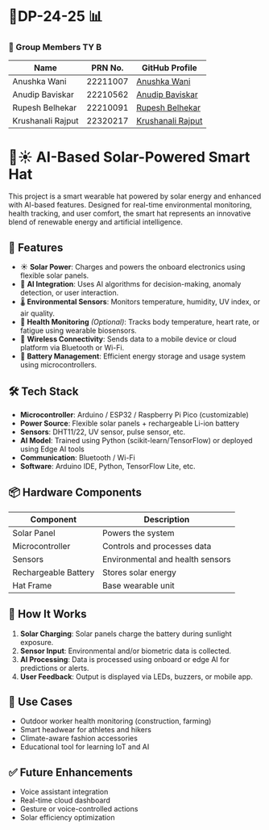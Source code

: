 # 📘DP-24-25 📊
### 👥 Group Members TY B

| Name                  | PRN No.   | GitHub Profile                            |
|-----------------------|------------|--------------------------------------------|
| Anushka Wani          | 22211007   | [Anushka Wani](https://github.com/anushka0312-ux) |
| Anudip Baviskar       | 22210562   | [Anudip Baviskar](https://github.com/AnudipBaviskar) |
| Rupesh Belhekar       | 22210091   | [Rupesh Belhekar](https://github.com/RupeshBelhekar) |
| Krushanali Rajput     | 22320217   | [Krushanali Rajput](https://github.com/Krushanali-Rajput) |

# 🤖☀️ AI-Based Solar-Powered Smart Hat

This project is a smart wearable hat powered by solar energy and enhanced with AI-based features. Designed for real-time environmental monitoring, health tracking, and user comfort, the smart hat represents an innovative blend of renewable energy and artificial intelligence.

## 🌟 Features

- ☀️ **Solar Power**: Charges and powers the onboard electronics using flexible solar panels.
- 🤖 **AI Integration**: Uses AI algorithms for decision-making, anomaly detection, or user interaction.
- 🌡️ **Environmental Sensors**: Monitors temperature, humidity, UV index, or air quality.
- 🧠 **Health Monitoring** *(Optional)*: Tracks body temperature, heart rate, or fatigue using wearable biosensors.
- 📡 **Wireless Connectivity**: Sends data to a mobile device or cloud platform via Bluetooth or Wi-Fi.
- 🔋 **Battery Management**: Efficient energy storage and usage system using microcontrollers.

## 🛠️ Tech Stack

- **Microcontroller**: Arduino / ESP32 / Raspberry Pi Pico (customizable)
- **Power Source**: Flexible solar panels + rechargeable Li-ion battery
- **Sensors**: DHT11/22, UV sensor, pulse sensor, etc.
- **AI Model**: Trained using Python (scikit-learn/TensorFlow) or deployed using Edge AI tools
- **Communication**: Bluetooth / Wi-Fi
- **Software**: Arduino IDE, Python, TensorFlow Lite, etc.

## 📦 Hardware Components

| Component              | Description                            |
|------------------------|----------------------------------------|
| Solar Panel            | Powers the system                      |
| Microcontroller        | Controls and processes data            |
| Sensors                | Environmental and health sensors       |
| Rechargeable Battery   | Stores solar energy                    |
| Hat Frame              | Base wearable unit                     |

## 🚀 How It Works

1. **Solar Charging**: Solar panels charge the battery during sunlight exposure.
2. **Sensor Input**: Environmental and/or biometric data is collected.
3. **AI Processing**: Data is processed using onboard or edge AI for predictions or alerts.
4. **User Feedback**: Output is displayed via LEDs, buzzers, or mobile app.

## 🧠 Use Cases

- Outdoor worker health monitoring (construction, farming)
- Smart headwear for athletes and hikers
- Climate-aware fashion accessories
- Educational tool for learning IoT and AI

## ✅ Future Enhancements

- Voice assistant integration
- Real-time cloud dashboard
- Gesture or voice-controlled actions
- Solar efficiency optimization

